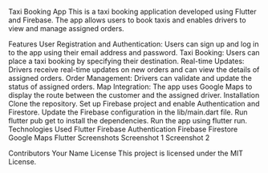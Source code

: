
Taxi Booking App
This is a taxi booking application developed using Flutter and Firebase. The app allows users to book taxis and enables drivers to view and manage assigned orders.

Features
User Registration and Authentication: Users can sign up and log in to the app using their email address and password.
Taxi Booking: Users can place a taxi booking by specifying their destination.
Real-time Updates: Drivers receive real-time updates on new orders and can view the details of assigned orders.
Order Management: Drivers can validate and update the status of assigned orders.
Map Integration: The app uses Google Maps to display the route between the customer and the assigned driver.
Installation
Clone the repository.
Set up Firebase project and enable Authentication and Firestore.
Update the Firebase configuration in the lib/main.dart file.
Run flutter pub get to install the dependencies.
Run the app using flutter run.
Technologies Used
Flutter
Firebase Authentication
Firebase Firestore
Google Maps Flutter
Screenshots
Screenshot 1
Screenshot 2

Contributors
Your Name
License
This project is licensed under the MIT License.
